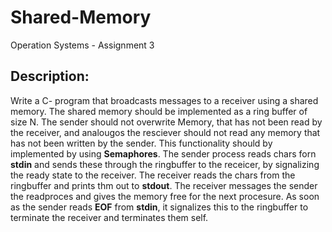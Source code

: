 # Shared-Memory
Operation Systems - Assignment 3

## Description:
Write a C- program that broadcasts messages to a receiver using a shared memory. The shared memory should be implemented as a ring buffer of size N.
The sender should not overwrite Memory, that has not been read by the receiver, and analougos the resciever should not read any memory that has not been written by the sender. This functionality should by implemented by using **Semaphores**.
The sender process reads chars forn **stdin** and sends these through the ringbuffer to the receicer, by signalizing the ready state to the receiver. The receiver reads the chars from the ringbuffer and prints thm out to **stdout**. The receiver messages the sender the readproces and gives the memory free for the next procesure.
As soon as the sender reads **EOF** from **stdin**, it signalizes this to the ringbuffer to terminate the receiver and terminates them self.
